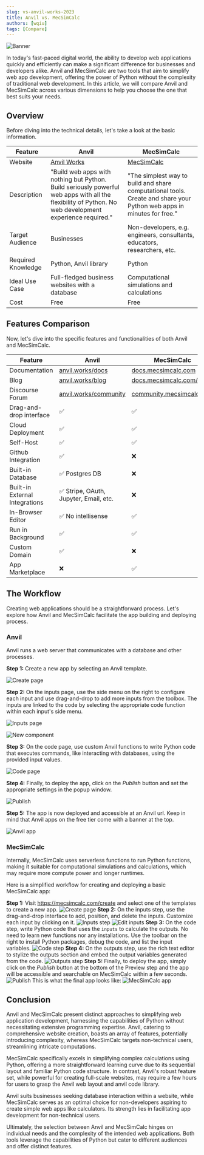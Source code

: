 ```yaml
---
slug: vs-anvil-works-2023
title: Anvil vs. MecSimCalc
authors: [wqiu]
tags: [Compare]
---
```


![Banner](/blog/compare/vs_anvil_banner.jpg)

In today's fast-paced digital world, the ability to develop web applications quickly and efficiently can make a significant difference for businesses and developers alike. Anvil and MecSimCalc are two tools that aim to simplify web app development, offering the power of Python without the complexity of traditional web development. In this article, we will compare Anvil and MecSimCalc across various dimensions to help you choose the one that best suits your needs.

## Overview

Before diving into the technical details, let's take a look at the basic information.

| Feature            | Anvil                                                                                                                                                   | MecSimCalc                                                                                                            |
| ------------------ | ------------------------------------------------------------------------------------------------------------------------------------------------------- | --------------------------------------------------------------------------------------------------------------------- |
| Website            | [Anvil Works](https://anvil.works/)                                                                                                                     | [MecSimCalc](https://mecsimcalc.com/)                                                                                 |
| Description        | "Build web apps with nothing but Python. Build seriously powerful web apps with all the flexibility of Python. No web development experience required." | "The simplest way to build and share computational tools. Create and share your Python web apps in minutes for free." |
| Target Audience    | Businesses                                                                                                                                              | Non-developers, e.g. engineers, consultants, educators, researchers, etc.                                             |
| Required Knowledge | Python, Anvil library                                                                                                                                   | Python                                                                                                                |
| Ideal Use Case     | Full-fledged business websites with a database                                                                                                          | Computational simulations and calculations                                                                            |
| Cost               | Free                                                                                                                                                    | Free                                                                                                                  |

## Features Comparison

Now, let's dive into the specific features and functionalities of both Anvil and MecSimCalc.

| Feature                        | Anvil                                                  | MecSimCalc                                                   |
| ------------------------------ | ------------------------------------------------------ | ------------------------------------------------------------ |
| Documentation                  | [anvil.works/docs](https://anvil.works/docs)           | [docs.mecsimcalc.com](https://docs.mecsimcalc.com)           |
| Blog                           | [anvil.works/blog](https://anvil.works/blog)           | [docs.mecsimcalc.com/blog](https://docs.mecsimcalc.com/blog) |
| Discourse Forum                | [anvil.works/community](https://anvil.works/community) | [community.mecsimcalc.com](https://community.mecsimcalc.com) |
| Drag-and-drop interface        | :white_check_mark:                                     | :white_check_mark:                                           |
| Cloud Deployment               | :white_check_mark:                                     | :white_check_mark:                                           |
| Self-Host                      | :white_check_mark:                                     | :white_check_mark:                                           |
| Github Integration             | :white_check_mark:                                     | :x:                                                          |
| Built-in Database              | :white_check_mark: Postgres DB                         | :x:                                                          |
| Built-in External Integrations | :white_check_mark: Stripe, OAuth, Jupyter, Email, etc. | :x:                                                          |
| In-Browser Editor              | :white_check_mark: No intellisense                     | :white_check_mark:                                           |
| Run in Background              | :white_check_mark:                                     | :white_check_mark:                                           |
| Custom Domain                  | :white_check_mark:                                     | :x:                                                          |
| App Marketplace                | :x:                                                    | :white_check_mark:                                           |

## The Workflow

Creating web applications should be a straightforward process. Let's explore how Anvil and MecSimCalc facilitate the app building and deploying process.

### Anvil

Anvil runs a web server that communicates with a database and other processes.

**Step 1:** Create a new app by selecting an Anvil template.

![Create page](/blog/compare/anvil_create.jpg)

**Step 2:** On the inputs page, use the side menu on the right to configure each input and use drag-and-drop to add more inputs from the toolbox. The inputs are linked to the code by selecting the appropriate code function within each input's side menu.

![Inputs page](/blog/compare/anvil_inputs.png)

<div style={{textAlign: 'center'}}>

![New component](/blog/compare/anvil_new_component.png)

</div>

**Step 3:** On the code page, use custom Anvil functions to write Python code that executes commands, like interacting with databases, using the provided input values.

![Code page](/blog/compare/anvil_code.png)

**Step 4:** Finally, to deploy the app, click on the _Publish_ button and set the appropriate settings in the popup window.

![Publish](/blog/compare/anvil_publish.png)

**Step 5:** The app is now deployed and accessible at an Anvil url.
Keep in mind that Anvil apps on the free tier come with a banner at the top.

![Anvil app](/blog/compare/anvil_app.png)

### MecSimCalc

Internally, MecSimCalc uses serverless functions to run Python functions, making it suitable for computational simulations and calculations, which may require more compute power and longer runtimes.

Here is a simplified workflow for creating and deploying a basic MecSimCalc app:

**Step 1:** Visit https://mecsimcalc.com/create and select one of the templates to create a new app.
![Create page](/blog/compare/mecsimcalc_create.png)
**Step 2:** On the inputs step, use the drag-and-drop interface to add, position, and delete the inputs. Customize each input by clicking on it.
![Inputs step](/blog/compare/mecsimcalc_inputs.png)
![Edit inputs](/blog/compare/mecsimcalc_edit_inputs.png)
**Step 3:** On the code step, write Python code that uses the `inputs` to calculate the outputs. No need to learn new functions nor any installations. Use the toolbar on the right to install Python packages, debug the code, and list the input variables.
![Code step](/blog/compare/mecsimcalc_code.png)
**Step 4:** On the outputs step, use the rich text editor to stylize the outputs section and embed the output variables generated from the code.
![Outputs step](/blog/compare/mecsimcalc_outputs.png)
**Step 5:** Finally, to deploy the app, simply click on the _Publish_ button at the bottom of the Preview step and the app will be accessible and searchable on MecSimCalc within a few seconds.
![Publish](/blog/compare/mecsimcalc_publish.png)
This is what the final app looks like:
![MecSimCalc app](/blog/compare/mecsimcalc_app.png)

## Conclusion

Anvil and MecSimCalc present distinct approaches to simplifying web application development, harnessing the capabilities of Python without necessitating extensive programming expertise. Anvil, catering to comprehensive website creation, boasts an array of features, potentially introducing complexity, whereas MecSimCalc targets non-technical users, streamlining intricate computations.

MecSimCalc specifically excels in simplifying complex calculations using Python, offering a more straightforward learning curve due to its sequential layout and familiar Python code structure. In contrast, Anvil's robust feature set, while powerful for creating full-scale websites, may require a few hours for users to grasp the Anvil web layout and anvil code library.

Anvil suits businesses seeking database interaction within a website, while MecSimCalc serves as an optimal choice for non-developers aspiring to create simple web apps like calculators. Its strength lies in facilitating app development for non-technical users.

Ultimately, the selection between Anvil and MecSimCalc hinges on individual needs and the complexity of the intended web applications. Both tools leverage the capabilities of Python but cater to different audiences and offer distinct features.
